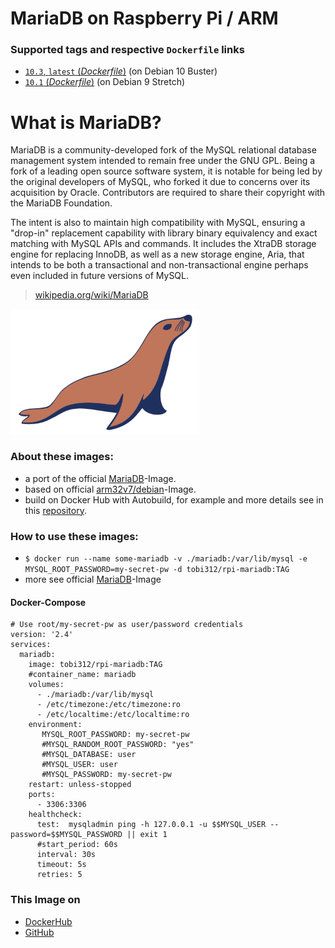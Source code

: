 # MariaDB on Raspberry Pi / ARM

### Supported tags and respective `Dockerfile` links
-	[`10.3`, `latest` (*Dockerfile*)](https://github.com/Tob1asDocker/rpi-mariadb/blob/master/buster.armhf.10_3.Dockerfile) (on Debian 10 Buster)
-	[`10.1` (*Dockerfile*)](https://github.com/Tob1asDocker/rpi-mariadb/blob/master/stretch.armhf.10_1.Dockerfile) (on Debian 9 Stretch)

# What is MariaDB?

MariaDB is a community-developed fork of the MySQL relational database management system intended to remain free under the GNU GPL. Being a fork of a leading open source software system, it is notable for being led by the original developers of MySQL, who forked it due to concerns over its acquisition by Oracle. Contributors are required to share their copyright with the MariaDB Foundation.

The intent is also to maintain high compatibility with MySQL, ensuring a "drop-in" replacement capability with library binary equivalency and exact matching with MySQL APIs and commands. It includes the XtraDB storage engine for replacing InnoDB, as well as a new storage engine, Aria, that intends to be both a transactional and non-transactional engine perhaps even included in future versions of MySQL.

> [wikipedia.org/wiki/MariaDB](https://en.wikipedia.org/wiki/MariaDB)

![logo](https://raw.githubusercontent.com/docker-library/docs/master/mariadb/logo.png)

### About these images:
* a port of the official [MariaDB](https://hub.docker.com/_/mariadb)-Image.
* based on official [arm32v7/debian](https://hub.docker.com/r/arm32v7/debian/)-Image.
* build on Docker Hub with Autobuild, for example and more details see in this [repository](https://github.com/Tob1asDocker/dockerhubhooksexample).

### How to use these images:

* ``` $ docker run --name some-mariadb -v ./mariadb:/var/lib/mysql -e MYSQL_ROOT_PASSWORD=my-secret-pw -d tobi312/rpi-mariadb:TAG ```
* more see official [MariaDB](https://hub.docker.com/_/mariadb)-Image

#### Docker-Compose

```
# Use root/my-secret-pw as user/password credentials
version: '2.4'
services:
  mariadb:
    image: tobi312/rpi-mariadb:TAG
    #container_name: mariadb
    volumes:
      - ./mariadb:/var/lib/mysql
      - /etc/timezone:/etc/timezone:ro
      - /etc/localtime:/etc/localtime:ro
    environment:
       MYSQL_ROOT_PASSWORD: my-secret-pw
       #MYSQL_RANDOM_ROOT_PASSWORD: "yes"
       #MYSQL_DATABASE: user
       #MYSQL_USER: user
       #MYSQL_PASSWORD: my-secret-pw
    restart: unless-stopped
    ports:
      - 3306:3306
    healthcheck:
      test:  mysqladmin ping -h 127.0.0.1 -u $$MYSQL_USER --password=$$MYSQL_PASSWORD || exit 1
      #start_period: 60s
      interval: 30s
      timeout: 5s
      retries: 5
```

### This Image on
* [DockerHub](https://hub.docker.com/r/tobi312/rpi-mariadb/)
* [GitHub](https://github.com/Tob1asDocker/rpi-mariadb)
